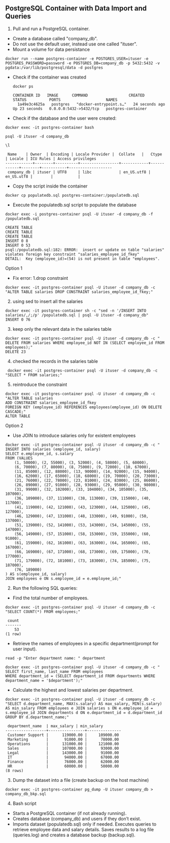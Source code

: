 ##  PostgreSQL Container with Data Import and Queries

  1. Pull and run a PostgreSQL container.
- Create a database called "company_db".
- Do not use the default user, instead use one called "ituser".
- Mount a volume for data persistance
  
```
docker run --name postgres-container -e POSTGRES_USER=ituser -e POSTGRES_PASSWORD=password -e POSTGRES_DB=company_db -p 5432:5432 -v pgdata:/var/lib/postgresql/data -d postgres
```

- Check if the container was created
  
  ```
  docker ps

  CONTAINER ID   IMAGE      COMMAND                  CREATED          STATUS          PORTS                    NAMES
    1a49e3c4625a   postgres   "docker-entrypoint.s…"   24 seconds ago   Up 23 seconds   0.0.0.0:5432->5432/tcp   postgres-container   
  ```
- Check if the database and the user were created:

```
docker exec -it postgres-container bash

psql -U ituser -d company_db

\l

 Name    | Owner  | Encoding | Locale Provider |  Collate   |   Ctype    | Locale | ICU Rules | Access privileges 
------------+--------+----------+-----------------+------------+------------+--------+-----------+-------------------
 company_db | ituser | UTF8     | libc            | en_US.utf8 | en_US.utf8 |        |           | 
```
- Copy the script inside the container

```
docker cp populatedb.sql postgres-container:/populatedb.sql
```

- Execute the populatedb.sql script to populate the database

```
docker exec -i postgres-container psql -U ituser -d company_db -f /populatedb.sql

CREATE TABLE
CREATE TABLE
CREATE TABLE
INSERT 0 8
INSERT 0 53
psql:/populatedb.sql:182: ERROR:  insert or update on table "salaries" violates foreign key constraint "salaries_employee_id_fkey"
DETAIL:  Key (employee_id)=(54) is not present in table "employees".
```
Option 1

- Fix error:
 1.drop constraint
 ```
 docker exec -it postgres-container psql -U ituser -d company_db -c "ALTER TABLE salaries DROP CONSTRAINT salaries_employee_id_fkey;" 
 ```
 2. using sed to insert all the salaries
 ```
 docker exec -it postgres-container sh -c "sed -n '/INSERT INTO salaries/,/;/p' /populatedb.sql | psql -U ituser -d company_db"          
INSERT 0 76
```
3. keep only the relevant data in the salaries table
```
docker exec -it postgres-container psql -U ituser -d company_db -c "
DELETE FROM salaries WHERE employee_id NOT IN (SELECT employee_id FROM employees);"
DELETE 23
```
4. checked the records in the salaries table
```
 docker exec -it postgres-container psql -U ituser -d company_db -c "SELECT * FROM salaries;"          
 ```
5. reintroduce the constraint
```
docker exec -it postgres-container psql -U ituser -d company_db -c "ALTER TABLE salaries                                                               
ADD CONSTRAINT salaries_employee_id_fkey
FOREIGN KEY (employee_id) REFERENCES employees(employee_id) ON DELETE CASCADE;"
ALTER TABLE
```

Option 2

- Use JOIN to introduce salaries only for existent employees
```
docker exec -it postgres-container psql -U ituser -d company_db -c "
INSERT INTO salaries (employee_id, salary)
SELECT e.employee_id, s.salary
FROM (VALUES
    (1, 50000), (2, 55000), (3, 52000), (4, 58000), (5, 60000),
    (6, 70000), (7, 80000), (8, 75000), (9, 72000), (10, 67000),
    (11, 85000), (12, 88000), (13, 90000), (14, 92000), (15, 94000),
    (16, 62000), (17, 65000), (18, 68000), (19, 70000), (20, 73000),
    (21, 76000), (22, 78000), (23, 81000), (24, 83000), (25, 86000),
    (26, 89000), (27, 91000), (28, 93000), (29, 95000), (30, 98000),
    (31, 99000), (32, 102000), (33, 104000), (34, 105000), (35, 107000),
    (36, 109000), (37, 111000), (38, 113000), (39, 115000), (40, 117000),
    (41, 119000), (42, 121000), (43, 123000), (44, 125000), (45, 127000),
    (46, 129000), (47, 131000), (48, 133000), (49, 91000), (50, 137000),
    (51, 139000), (52, 141000), (53, 143000), (54, 145000), (55, 147000),
    (56, 149000), (57, 151000), (58, 153000), (59, 155000), (60, 91000),
    (61, 159000), (62, 161000), (63, 163000), (64, 165000), (65, 167000),
    (66, 169000), (67, 171000), (68, 173000), (69, 175000), (70, 177000),
    (71, 179000), (72, 181000), (73, 183000), (74, 185000), (75, 187000),
    (76, 189000)
) AS s(employee_id, salary)
JOIN employees e ON s.employee_id = e.employee_id;"
```

2. Run the following SQL queries:
- Find the total number of employees.
```
docker exec -it postgres-container psql -U ituser -d company_db -c "SELECT COUNT(*) FROM employees;"

 count 
-------
    53
(1 row)
```
- Retrieve the names of employees in a specific department(prompt for user input).
```
read -p "Enter department name: " department

docker exec -it postgres-container psql -U ituser -d company_db -c "
SELECT first_name, last_name FROM employees 
WHERE department_id = (SELECT department_id FROM departments WHERE department_name = '$department');"

```

- Calculate the highest and lowest salaries per department.
```
docker exec -it postgres-container psql -U ituser -d company_db -c "SELECT d.department_name, MAX(s.salary) AS max_salary, MIN(s.salary) AS min_salary FROM employees e JOIN salaries s ON e.employee_id = s.employee_id JOIN departments d ON e.department_id = d.department_id GROUP BY d.department_name;"

 department_name  | max_salary | min_salary 
------------------+----------------+---------------
 Customer Support |      119000.00 |     109000.00
 Marketing        |       91000.00 |      78000.00
 Operations       |      131000.00 |     121000.00
 Sales            |      107000.00 |      93000.00
 Legal            |      143000.00 |      91000.00
 IT               |       94000.00 |      67000.00
 Finance          |       76000.00 |      62000.00
 HR               |       60000.00 |      50000.00
(8 rows)
```

3. Dump the dataset into a file (create backup on the host machine)
```
docker exec -it postgres-container pg_dump -U ituser company_db > company_db_bkp.sql   
```

4. Bash script

- Starts a PostgreSQL container (if not already running).
- Creates database (company_db) and users if they don’t exist.
- Imports dataset (populatedb.sql) only if needed.
Executes queries to retrieve employee data and salary details.
Saves results to a log file (queries.log) and creates a database backup (backup.sql).
